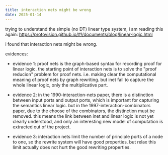 ```yaml
---
title: interaction nets might be wrong
date: 2025-01-14
---
```


trying to understand the simple (no DT) linear type system,
i am reading this again: https://protovision.github.io/#!/documents/blog/linear-logic.html

i found that interaction nets might be wrong.

evidences:

- evidence 1:
  proof nets is the graph-based syntax for recording proof for linear logic.
  the starting point of interaction nets
  is to solve the "proof reducion" problem for proof nets.
  i.e. making clear the computational meaning of proof nets by graph rewriting.
  but inet fail to capture the whole linear logic,
  only the multiplicative part.

- evidence 2:
  in the 1990-interaction-nets paper,
  there is a distinction between input ports and output ports,
  which is important for capturing the semantics linear logic.
  but in the 1997-interaction-combinators paper,
  due to the choose of the combinators,
  the distinction must be removed.
  this means the link between inet and linear logic is not yet clearly understood,
  and only an interesting new model of computation is extracted out of the project.

- evidence 3:
  interaction nets limit the number of principle ports of a node to one,
  so the rewrite system will have good properties.
  but relax this limit actually does not hurt the good rewriting properties.
